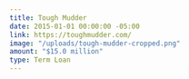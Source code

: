 ```yaml
---
title: Tough Mudder
date: 2015-01-01 00:00:00 -05:00
link: https://toughmudder.com/
image: "/uploads/tough-mudder-cropped.png"
amount: "$15.0 million"
type: Term Loan
---
```


